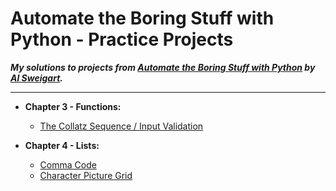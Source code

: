 # **Automate the Boring Stuff with Python - Practice Projects**
***My solutions to projects from [Automate the Boring Stuff with Python](https://automatetheboringstuff.com/) by [Al Sweigart](http://alsweigart.com/).***
  
---  

  *  **Chapter 3 - Functions:**  

      * [The Collatz Sequence / Input Validation](link)
  * **Chapter 4 - Lists:**  

    * [Comma Code](link)  
    * [Character Picture Grid](https://github.com/IFinners/automate-the-boring-stuff-projects/blob/master/Chapter%2004/comma_and_grid.py) 
